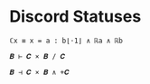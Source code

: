 # Discord Statuses

```
ℂx ≡ x = a : b⌊⋅1⌋ ∧ ℝa ∧ ℝb
```

```
𝑩 ⊢ 𝑪 × 𝑩 / 𝑪
```

```
𝑩 ⊣ 𝑪 × 𝑩 ∧ +𝑪
```
